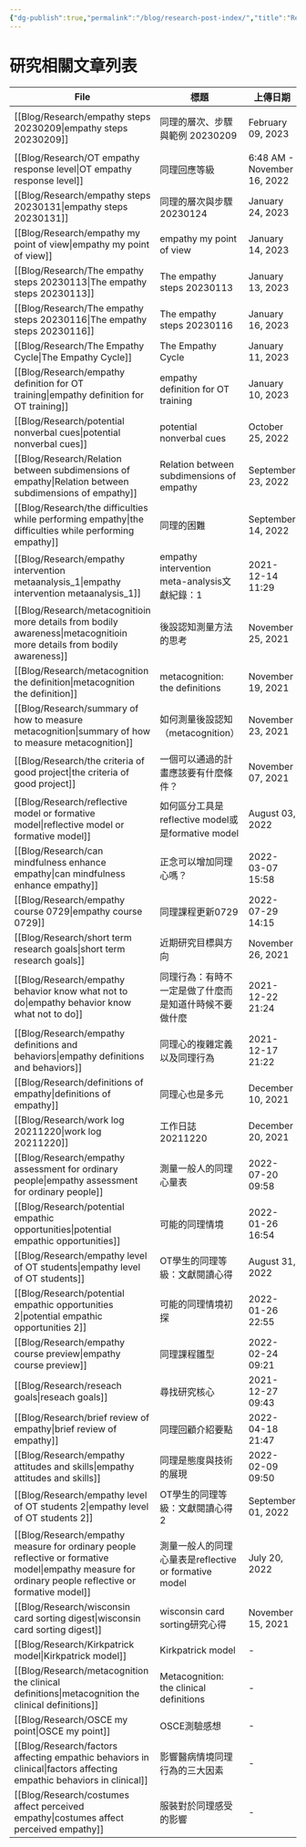 ```yaml
---
{"dg-publish":true,"permalink":"/blog/research-post-index/","title":"Research post index","tags":["blog"]}
---
```



# 研究相關文章列表

| File                                                                                                                                                      | 標題                                        | 上傳日期                        | 最後修改               | 類別                                      |
| --------------------------------------------------------------------------------------------------------------------------------------------------------- | ----------------------------------------- | --------------------------- | ------------------ | --------------------------------------- |
| [[Blog/Research/empathy steps 20230209\|empathy steps 20230209]]                                                                                       | 同理的層次、步驟與範例 20230209                      | February 09, 2023           | February 09, 2023  | <ul><li>blog</li><li>research</li></ul> |
| [[Blog/Research/OT empathy response level\|OT empathy response level]]                                                                                 | 同理回應等級                                    | 6:48 AM - November 16, 2022 | February 03, 2023  | \-                                      |
| [[Blog/Research/empathy steps 20230131\|empathy steps 20230131]]                                                                                       | 同理的層次與步驟 20230124                         | January 24, 2023            | January 31, 2023   | blog                                    |
| [[Blog/Research/empathy my point of view\|empathy my point of view]]                                                                                   | empathy my point of view                  | January 14, 2023            | \-                 | blog                                    |
| [[Blog/Research/The empathy steps 20230113\|The empathy steps 20230113]]                                                                               | The empathy steps 20230113                | January 13, 2023            | \-                 | blog                                    |
| [[Blog/Research/The empathy steps 20230116\|The empathy steps 20230116]]                                                                               | The empathy steps 20230116                | January 16, 2023            | \-                 | blog                                    |
| [[Blog/Research/The Empathy Cycle\|The Empathy Cycle]]                                                                                                 | The Empathy Cycle                         | January 11, 2023            | \-                 | blog                                    |
| [[Blog/Research/empathy definition for OT training\|empathy definition for OT training]]                                                               | empathy definition for OT training        | January 10, 2023            | \-                 | blog                                    |
| [[Blog/Research/potential nonverbal cues\|potential nonverbal cues]]                                                                                   | potential nonverbal cues                  | October 25, 2022            | \-                 | blog                                    |
| [[Blog/Research/Relation between subdimensions of empathy\|Relation between subdimensions of empathy]]                                                 | Relation between subdimensions of empathy | September 23, 2022          | September 23, 2022 | blog                                    |
| [[Blog/Research/the difficulties while performing empathy\|the difficulties while performing empathy]]                                                 | 同理的困難                                     | September 14, 2022          | September 14, 2022 | blog                                    |
| [[Blog/Research/empathy intervention metaanalysis_1\|empathy intervention metaanalysis_1]]                                                             | empathy intervention meta-analysis文獻紀錄：1  | 2021-12-14 11:29            | \-                 | \-                                      |
| [[Blog/Research/metacognitioin more details from bodily awareness\|metacognitioin more details from bodily awareness]]                                 | 後設認知測量方法的思考                               | November 25, 2021           | \-                 | \-                                      |
| [[Blog/Research/metacognition the definition\|metacognition the definition]]                                                                           | metacognition: the definitions            | November 19, 2021           | \-                 | \-                                      |
| [[Blog/Research/summary of how to measure metacognition\|summary of how to measure metacognition]]                                                     | 如何測量後設認知（metacognition）                   | November 23, 2021           | \-                 | \-                                      |
| [[Blog/Research/the criteria of good project\|the criteria of good project]]                                                                           | 一個可以通過的計畫應該要有什麼條件？                        | November 07, 2021           | \-                 | blog                                    |
| [[Blog/Research/reflective model or formative model\|reflective model or formative model]]                                                             | 如何區分工具是reflective model或是formative model  | August 03, 2022             | \-                 | blog                                    |
| [[Blog/Research/can mindfulness enhance empathy\|can mindfulness enhance empathy]]                                                                     | 正念可以增加同理心嗎？                               | 2022-03-07 15:58            | \-                 | \-                                      |
| [[Blog/Research/empathy course 0729\|empathy course 0729]]                                                                                             | 同理課程更新0729                                | 2022-07-29 14:15            | \-                 | \-                                      |
| [[Blog/Research/short term research goals\|short term research goals]]                                                                                 | 近期研究目標與方向                                 | November 26, 2021           | \-                 | \-                                      |
| [[Blog/Research/empathy behavior know what not to do\|empathy behavior know what not to do]]                                                           | 同理行為：有時不一定是做了什麼而是知道什時候不要做什麼               | 2021-12-22 21:24            | \-                 | \-                                      |
| [[Blog/Research/empathy definitions and behaviors\|empathy definitions and behaviors]]                                                                 | 同理心的複雜定義以及同理行為                            | 2021-12-17 21:22            | \-                 | \-                                      |
| [[Blog/Research/definitions of empathy\|definitions of empathy]]                                                                                       | 同理心也是多元                                   | December 10, 2021           | \-                 | \-                                      |
| [[Blog/Research/work log 20211220\|work log 20211220]]                                                                                                 | 工作日誌 20211220                             | December 20, 2021           | \-                 | \-                                      |
| [[Blog/Research/empathy assessment for ordinary people\|empathy assessment for ordinary people]]                                                       | 測量一般人的同理心量表                               | 2022-07-20 09:58            | \-                 | \-                                      |
| [[Blog/Research/potential empathic opportunities\|potential empathic opportunities]]                                                                   | 可能的同理情境                                   | 2022-01-26 16:54            | \-                 | \-                                      |
| [[Blog/Research/empathy level of OT students\|empathy level of OT students]]                                                                           | OT學生的同理等級：文獻閱讀心得                          | August 31, 2022             | \-                 | \-                                      |
| [[Blog/Research/potential empathic opportunities 2\|potential empathic opportunities 2]]                                                               | 可能的同理情境初探                                 | 2022-01-26 22:55            | \-                 | \-                                      |
| [[Blog/Research/empathy course preview\|empathy course preview]]                                                                                       | 同理課程雛型                                    | 2022-02-24 09:21            | \-                 | \-                                      |
| [[Blog/Research/reseach goals\|reseach goals]]                                                                                                         | 尋找研究核心                                    | 2021-12-27 09:43            | \-                 | \-                                      |
| [[Blog/Research/brief review of empathy\|brief review of empathy]]                                                                                     | 同理回顧介紹要點                                  | 2022-04-18 21:47            | \-                 | \-                                      |
| [[Blog/Research/empathy attitudes and skills\|empathy attitudes and skills]]                                                                           | 同理是態度與技術的展現                               | 2022-02-09 09:50            | \-                 | \-                                      |
| [[Blog/Research/empathy level of OT students 2\|empathy level of OT students 2]]                                                                       | OT學生的同理等級：文獻閱讀心得 2                        | September 01, 2022          | \-                 | \-                                      |
| [[Blog/Research/empathy measure for ordinary people reflective or formative model\|empathy measure for ordinary people reflective or formative model]] | 測量一般人的同理心量表是reflective or formative model | July 20, 2022               | \-                 | \-                                      |
| [[Blog/Research/wisconsin card sorting digest\|wisconsin card sorting digest]]                                                                         | wisconsin card sorting研究心得                | November 15, 2021           | \-                 | \-                                      |
| [[Blog/Research/Kirkpatrick model\|Kirkpatrick model]]                                                                                                 | Kirkpatrick model                         | \-                          | \-                 | \-                                      |
| [[Blog/Research/metacognition the clinical definitions\|metacognition the clinical definitions]]                                                       | Metacognition: the clinical definitions   | \-                          | \-                 | \-                                      |
| [[Blog/Research/OSCE my point\|OSCE my point]]                                                                                                         | OSCE測驗感想                                  | \-                          | \-                 | \-                                      |
| [[Blog/Research/factors affecting empathic behaviors in clinical\|factors affecting empathic behaviors in clinical]]                                   | 影響醫病情境同理行為的三大因素                           | \-                          | \-                 | \-                                      |
| [[Blog/Research/costumes affect perceived empathy\|costumes affect perceived empathy]]                                                                 | 服裝對於同理感受的影響                               | \-                          | \-                 | \-                                      |
